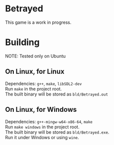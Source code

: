 # Betrayed
This game is a work in progress.

# Building
NOTE: Tested only on Ubuntu

## On Linux, for Linux
Dependencies: `g++`, `make`, `libSDL2-dev` \
Run `make` in the project root. \
The built binary will be stored as `bld/Betrayed.out`

## On Linux, for Windows
Dependencies: `g++-mingw-w64-x86-64`, `make` \
Run `make windows` in the project root. \
The built binary will be stored as `bld/Betrayed.exe`. \
Run it under Windows or using `wine`.
